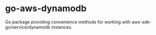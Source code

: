 # go-aws-dynamodb

Go package providing convenience methods for working with aws-sdk-go/service/dynamodb instances.
